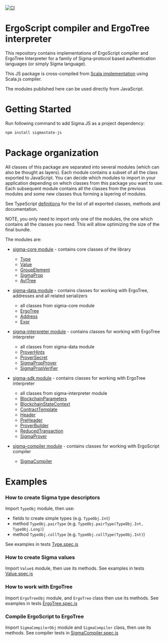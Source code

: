 [![CI](https://github.com/ScorexFoundation/sigmastate-interpreter/actions/workflows/ci.yml/badge.svg)](https://github.com/ScorexFoundation/sigmastate-interpreter/actions/workflows/ci.yml)

# ErgoScript compiler and ErgoTree interpreter

This repository contains implementations of ErgoScript compiler and ErgoTree
Interpreter for a family of Sigma-protocol based authentication languages (or simply
Sigma language).

This JS package is cross-compiled from [Scala
implementation](https://github.com/ScorexFoundation/sigmastate-interpreter) using Scala.js
compiler.

The modules published here can be used directly from JavaScript.

# Getting Started

Run following command to add Sigma.JS as a project dependency:

```bash
npm install sigmastate-js
```

# Package organization

All classes of this package are separated into several modules (which can also be thought
as layers). Each module contains a subset of all the class exported to JavaScript. You can
decide which modules to import in your application depending on which classes from this
package you want to use. 
Each subsequent module contains all the classes from the previous modules and some new
classes thus forming a layering of modules.

See TypeScript [definitions](sigmastate-js.d.ts) for the list of all exported classes,
methods and documentation.

NOTE, you only need to import only one of the modules, the one which contains all the
classes you need. This will allow optimizing the size of the final bundle.

The modules are:
- [sigma-core module](https://github.com/ScorexFoundation/sigmastate-interpreter/tree/b26930c5e7aa58b6d76dda96ab56db59825f8638/core) - contains core classes of the library
  - [Type](https://github.com/ScorexFoundation/sigmastate-interpreter/blob/b26930c5e7aa58b6d76dda96ab56db59825f8638/core/js/src/main/scala/sigma/js/Type.scala)
  - [Value](https://github.com/ScorexFoundation/sigmastate-interpreter/blob/2d767ae75ab233deefeba25e42ca22ae22be8952/core/js/src/main/scala/sigma/js/Value.scala)
  - [GroupElement](https://github.com/ScorexFoundation/sigmastate-interpreter/blob/4fcd2a71f94d6a0e5a1922817dba02e5657558e1/core/js/src/main/scala/sigma/js/GroupElement.scala)
  - [SigmaProp](https://github.com/ScorexFoundation/sigmastate-interpreter/blob/4fcd2a71f94d6a0e5a1922817dba02e5657558e1/core/js/src/main/scala/sigma/js/SigmaProp.scala)
  - [AvlTree](https://github.com/ScorexFoundation/sigmastate-interpreter/blob/4fcd2a71f94d6a0e5a1922817dba02e5657558e1/core/js/src/main/scala/sigma/js/AvlTree.scala)
  
- [sigma-data module](https://github.com/ScorexFoundation/sigmastate-interpreter/tree/b26930c5e7aa58b6d76dda96ab56db59825f8638/data) - contains classes for working with ErgoTree, addresses and all related serializers 
  - all classes from sigma-core module
  - [ErgoTree](https://github.com/ScorexFoundation/sigmastate-interpreter/blob/b26930c5e7aa58b6d76dda96ab56db59825f8638/data/js/src/main/scala/sigma/ast/js/ErgoTree.scala)
  - [Address](https://github.com/ScorexFoundation/sigmastate-interpreter/blob/b745c5fd2257abc6d4317d9761394eb0ea0f3f4e/data/js/src/main/scala/org/ergoplatform/js/Address.scala)
  - [Expr]()
  
- [sigma-interpreter module]() - contains classes for working with ErgoTree interpreter
  - all classes from sigma-data module
  - [ProverHints]()
  - [ProverSecret]()
  - [SigmaPropProver]()
  - [SigmaPropVerifier]()

- [sigma-sdk module](https://github.com/ScorexFoundation/sigmastate-interpreter/tree/6d774a34118b6fac4e70b58c29343afb1b261460/sdk) - contains classes for working with ErgoTree interpreter
  - all classes from sigma-interpreter module
  - [BlockchainParameters](https://github.com/ScorexFoundation/sigmastate-interpreter/blob/ce203cca487c0a2476504f8a11e7a94ba8ef61b5/sdk/js/src/main/scala/org/ergoplatform/sdk/js/BlockchainParameters.scala)
  - [BlockchainStateContext](https://github.com/ScorexFoundation/sigmastate-interpreter/blob/ce203cca487c0a2476504f8a11e7a94ba8ef61b5/sdk/js/src/main/scala/org/ergoplatform/sdk/js/BlockchainStateContext.scala)
  - [ContractTemplate](https://github.com/ScorexFoundation/sigmastate-interpreter/blob/6d774a34118b6fac4e70b58c29343afb1b261460/sdk/js/src/main/scala/org/ergoplatform/sdk/js/ContractTemplate.scala)
  - [Header](https://github.com/ScorexFoundation/sigmastate-interpreter/blob/4fcd2a71f94d6a0e5a1922817dba02e5657558e1/sdk/js/src/main/scala/org/ergoplatform/sdk/js/Header.scala)
  - [PreHeader](https://github.com/ScorexFoundation/sigmastate-interpreter/blob/4fcd2a71f94d6a0e5a1922817dba02e5657558e1/sdk/js/src/main/scala/org/ergoplatform/sdk/js/PreHeader.scala)
  - [ProverBuilder](https://github.com/ScorexFoundation/sigmastate-interpreter/blob/2a77625cd65a39f29fa56aa0e3c9c46cbe038363/sdk/js/src/main/scala/org/ergoplatform/sdk/js/ProverBuilder.scala)
  - [ReducedTransaction](https://github.com/ScorexFoundation/sigmastate-interpreter/blob/fff394ff28ec5530a6535effedd927f2eb297fc0/sdk/js/src/main/scala/org/ergoplatform/sdk/js/ReducedTransaction.scala)
  - [SigmaProver](https://github.com/ScorexFoundation/sigmastate-interpreter/blob/9cdcbde6c77436f154e256c846e8f54aa00bff15/sdk/js/src/main/scala/org/ergoplatform/sdk/js/SigmaProver.scala)

- [sigma-compiler module]() - contains classes for working with ErgoScript compiler
  - [SigmaCompiler](https://github.com/ScorexFoundation/sigmastate-interpreter/blob/aae4118fed18f6587413d9a6330e449b05d8d5ad/sc/js/src/main/scala/sigmastate/lang/js/SigmaCompiler.scala)
  
# Examples

### How to create Sigma type descriptors

Import `TypeObj` module, then use:

- fields to create simple types (e.g. `TypeObj.Int`)
- method `TypeObj.pairType` (e.g. `TypeObj.pairType(TypeObj.Int, TypeObj.Long)`)
- method `TypeObj.collType` (e.g. `TypeObj.collType(TypeObj.Int)`)

See examples in tests [Type.spec.js](https://github.com/ScorexFoundation/sigmastate-interpreter/blob/933acd7a3753725c8b41994c2126a20279b6809b/sigma-js/tests/js/Type.spec.js)

### How to create Sigma values

Import `Value$` module, then use its methods.
See examples in tests [Value.spec.js](https://github.com/ScorexFoundation/sigmastate-interpreter/blob/933acd7a3753725c8b41994c2126a20279b6809b/sigma-js/tests/js/Value.spec.js)

### How to work with ErgoTree

Import `ErgoTreeObj` module, and `ErgoTree` class then use its methods.
See examples in tests [ErgoTree.spec.js](https://github.com/ScorexFoundation/sigmastate-interpreter/blob/79df4ca171a77233947d835042ce5c82ee520469/sigma-js/tests/js/ErgoTree.spec.js)

### Compile ErgoScript to ErgoTree

Import `SigmaCompilerObj` module and `SigmaCompiler` class, then use its methods.
See compiler tests in [SigmaCompiler.spec.js](https://github.com/ScorexFoundation/sigmastate-interpreter/blob/933acd7a3753725c8b41994c2126a20279b6809b/sigma-js/tests/js/SigmaCompiler.spec.js)
